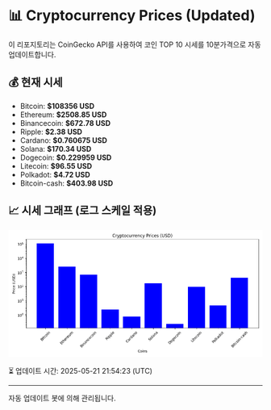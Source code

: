 
# 📊 Cryptocurrency Prices (Updated)

이 리포지토리는 CoinGecko API를 사용하여 코인 TOP 10 시세를 10분가격으로 자동 업데이트합니다.

## 💰 현재 시세
- Bitcoin: **$108356 USD**
- Ethereum: **$2508.85 USD**
- Binancecoin: **$672.78 USD**
- Ripple: **$2.38 USD**
- Cardano: **$0.760675 USD**
- Solana: **$170.34 USD**
- Dogecoin: **$0.229959 USD**
- Litecoin: **$96.55 USD**
- Polkadot: **$4.72 USD**
- Bitcoin-cash: **$403.98 USD**

## 📈 시세 그래프 (로그 스케일 적용)
![Crypto Prices](crypto_prices.png)

⏳ 업데이트 시간: 2025-05-21 21:54:23 (UTC)

---
자동 업데이트 봇에 의해 관리됩니다.
